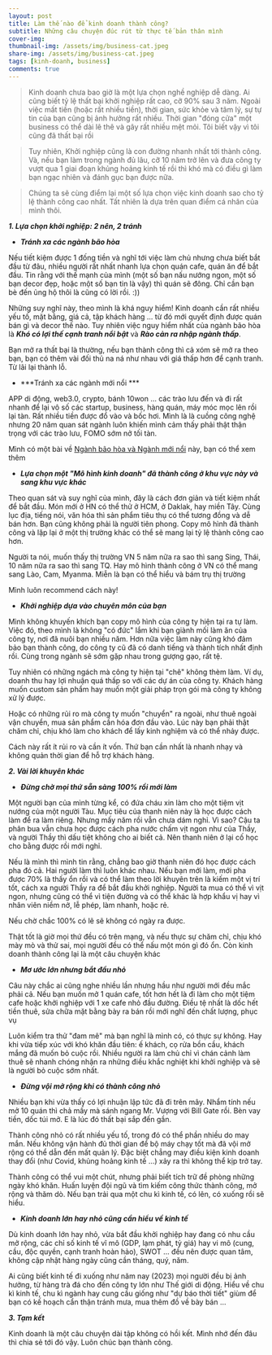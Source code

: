 ```yaml
---
layout: post
title: Làm thế nào để kinh doanh thành công?
subtitle: Những câu chuyện đúc rút từ thực tế bản thân mình   
cover-img: 
thumbnail-img: /assets/img/business-cat.jpeg
share-img: /assets/img/business-cat.jpeg
tags: [kinh-doanh, business]
comments: true
---
```


> Kinh doanh chưa bao giờ là một lựa chọn nghề nghiệp dễ dàng. Ai cũng biết tỷ lệ thất bại khởi nghiệp rất cao, cỡ 90% sau 3 năm. Ngoài việc mất tiền (hoặc rất nhiều tiền), thời gian, sức khỏe và tâm lý, sự tự tin của bạn cũng bị ảnh hưởng rất nhiều. Thời gian "đóng cửa" một business có thể dài lê thê và gây rất nhiều mệt mỏi. Tôi biết vậy vì tôi cũng đã thất bại rồi

> Tuy nhiên, Khởi nghiệp cũng là con đường nhanh nhất tới thành công. Và, nếu bạn làm trong ngành đủ lâu, cỡ 10 năm trở lên và đưa công ty vượt qua 1 giai đoạn khủng hoảng kinh tế rồi thì khó mà có điều gì làm bạn ngạc nhiên và đánh gục bạn được nữa. 

> Chúng ta sẽ cùng điểm lại một số lựa chọn việc kinh doanh sao cho tỷ lệ thành công cao nhất. Tất nhiên là dựa trên quan điểm cá nhân của mình thôi.


***1\. Lựa chọn khởi nghiệp: 2 nên, 2 tránh***

- ***Tránh xa các ngành bão hòa***

Nếu tiết kiệm được 1 đống tiền và nghĩ tới việc làm chủ nhưng chưa biết bắt đầu từ đâu, nhiều người rất nhất nhanh lựa chọn quán cafe, quán ăn để bắt đầu. Tin rằng với thế mạnh của mình (một số bạn nấu nướng ngon, một số bạn decor đẹp, hoặc một số bạn tin là vậy) thì quán sẽ đông. Chỉ cần bạn bè đến ủng hộ thôi là cũng có lời rồi. :))

Những suy nghĩ này, theo mình là khá nguy hiểm! Kinh doanh cần rất nhiều yếu tố, mặt bằng, giá cả, tập khách hàng ... từ đó mới quyết định được quán bán gì và decor thế nào. Tuy nhiên việc nguy hiểm nhất của ngành bão hòa là ***Khó có lợi thế cạnh tranh nổi bật*** và ***Rào cản ra nhập ngành thấp***. 

Bạn mở ra thất bại là thường, nếu bạn thành công thì cả xóm sẽ mở ra theo bạn, bạn có thêm vài đối thủ na ná như nhau với giá thấp hơn để cạnh tranh. Từ lãi lại thành lỗ. 

- ***Tránh xa các ngành mới nổi ***
  
APP di động, web3.0, crypto, bánh 10won ... các trào lưu đến và đi rất nhanh để lại vô số các startup, business, hàng quán, máy móc mọc lên rồi lại tàn. Rất nhiều tiền được đổ vào và bốc hơi. Mình là là cuồng công nghệ nhưng 20 năm quan sát ngành luôn khiến mình cảm thấy phải thật thận trọng với các trào lưu, FOMO sớm nở tối tàn. 

Mình có một bài về [Ngành bão hòa và Ngành mới nổi](http://www.longvd.id.vn/2023-10-28-dung-chon-viec-nhan/) này, bạn có thể xem thêm

- ***Lựa chọn một "Mô hình kinh doanh" đã thành công ở khu vực này và sang khu vực khác***

Theo quan sát và suy nghĩ của mình, đây là cách đơn giản và tiết kiệm nhất để bắt đầu. Món mới ở HN có thể thử ở HCM, ở Daklak, hay miền Tây. Cùng lục địa, tiếng nói, văn hóa thì sản phẩm tiêu thụ có thể tương đồng và dễ bán hơn. Bạn cũng không phải là người tiên phong. Copy mô hình đã thành công và lặp lại ở một thị trường khác có thể sẽ mang lại tỷ lệ thành công cao hơn.

Người ta nói, muốn thấy thị trường VN 5 năm nữa ra sao thì sang Sing, Thái, 10 năm nữa ra sao thì sang TQ. Hay mô hình thành công ở VN có thể mang sang Lào, Cam, Myanma. Miễn là bạn có thể hiểu và bám trụ thị trường 

Mình luôn recommend cách này!

- ***Khởi nghiệp dựa vào chuyên môn của bạn***

Mình không khuyến khích bạn copy mô hình của công ty hiện tại ra tự làm. Việc đó, theo mình là không "có đức" lắm khi bạn giành mối làm ăn của công ty, nơi đã nuôi bạn nhiều năm. Hơn nữa việc làm này cũng khó đảm bảo bạn thành công, do công ty cũ đã có danh tiếng và thành tích nhất định rồi. Cùng trong ngành sẽ sớm gặp nhau trong gượng gạo, rất tệ.

Tuy nhiên có những ngách mà công ty hiện tại "chê" không thèm làm. Ví dụ, doanh thu hay lợi nhuận quá thấp so với các dự án của công ty. Khách hàng muốn custom sản phẩm hay muốn một giải pháp trọn gói mà công ty không xử lý được. 

Hoặc có những rủi ro mà công ty muốn "chuyển" ra ngoài, như thuê ngoài vận chuyển, mua sản phẩm cần hóa đơn đầu vào. Lúc này bạn phải thật chăm chỉ, chịu khó làm cho khách để lấy kinh nghiệm và có thể nhảy được. 

Cách này rất ít rủi ro và cần ít vốn. Thứ bạn cần nhất là nhanh nhạy và không quản thời gian để hỗ trợ khách hàng. 

***2\. Vài lời khuyên khác***

- ***Đừng chờ mọi thứ sẵn sàng 100% rồi mới làm***
  
Một người bạn của mình từng kể, có đứa cháu xin làm cho một tiệm vịt nướng của một người Tàu. Mục tiêu của thanh niên này là học được cách làm để ra làm riêng. Nhưng mấy năm rồi vẫn chưa dám nghỉ. Vì sao? Cậu ta phân bua vẫn chưa học được cách pha nước chấm vịt ngon như của Thầy, và người Thầy thì dấu tiệt không cho ai biết cả. Nên thanh niên ở lại cố học cho bằng được rồi mới nghỉ. 

Nếu là mình thì mình tin rằng, chẳng bao giờ thanh niên đó học được cách pha đó cả. Hai người làm thì luôn khác nhau. Nếu bạn mới làm, mới pha được 70% là thấy ổn rồi và có thể làm theo lời khuyên trên là kiếm một vị trí tốt, cách xa người Thầy ra để bắt đầu khởi nghiệp. Người ta mua có thể vì vịt ngon, nhưng cũng có thể vì tiện đường và có thể khác là hợp khẩu vị hay vì nhân viên niềm nở, lễ phép, làm nhanh, hoặc rẻ. 

Nếu chờ chắc 100% có lẽ sẽ không có ngày ra được.

Thật tốt là giờ mọi thứ đều có trên mạng, và nếu thực sự chăm chỉ, chịu khó mày mò và thử sai, mọi người đều có thể nấu một món gì đó ổn. Còn kinh doanh thành công lại là một câu chuyện khác 

- ***Mơ ước lớn nhưng bắt đầu nhỏ***

Câu này chắc ai cũng nghe nhiều lần nhưng hầu như người mới đều mắc phải cả. Nếu bạn muốn mở 1 quán cafe, tốt hơn hết là đi làm cho một tiệm cafe hoặc khởi nghiệp với 1 xe cafe nhỏ đầu đường. Điều tệ nhất là dốc hết tiền thuê, sửa chữa mặt bằng bày ra bán rồi mới nghĩ đến chất lượng, phục vụ 

Luôn kiểm tra thử "đam mê" mà bạn nghĩ là mình có, có thực sự không. Hay khi vừa tiếp xúc với khó khăn đầu tiên: ế khách, cọ rửa bồn cầu, khách mắng đã muốn bỏ cuộc rồi. Nhiều người ra làm chủ chỉ vì chán cảnh làm thuê sẽ nhanh chóng nhận ra những điều khắc nghiệt khi khởi nghiệp và sẽ là người bỏ cuộc sớm nhất. 

- ***Đừng vội mở rộng khi có thành công nhỏ***

Nhiều bạn khi vừa thấy có lợi nhuận lập tức đã đi trên mây. Nhẩm tính nếu mở 10 quán thì chả mấy mà sánh ngang Mr. Vượng với Bill Gate rồi. Bèn vay tiền, dốc túi mở. E là lúc đó thất bại sắp đến gần. 

Thành công nhỏ có rất nhiều yếu tố, trong đó có thể phần nhiều do may mắn. Nếu không vận hành đủ thời gian để bộ máy chạy tốt mà đã vội mở rộng có thể dẫn đến mất quản lý. Đặc biệt chẳng may điều kiện kinh doanh thay đổi (như Covid, khủng hoảng kinh tế ...) xảy ra thì không thể kịp trở tay. 

Thành công có thể vui một chút, nhưng phải biết tích trữ đề phòng những ngày khó khăn. Huấn luyện đội ngũ và tìm kiếm công thức thành công, mở rộng và thăm dò. Nếu bạn trải qua một chu kì kinh tế, có lên, có xuống rồi sẽ hiểu. 

- ***Kinh doanh lớn hay nhỏ cũng cần hiểu về kinh tế***

Dù kinh doanh lớn hay nhỏ, vừa bắt đầu khởi nghiệp hay đang có nhu cầu mở rộng, các chỉ số kinh tế vĩ mô (GDP, lạm phát, tỷ giá) hay vi mô (cung, cầu, độc quyền, cạnh tranh hoàn hảo), SWOT ... đều nên được quan tâm, không cập nhật hàng ngày cũng cần tháng, quý, năm. 

Ai cũng biết kinh tế đi xuống như năm nay (2023) mọi người đều bị ảnh hưởng, từ hàng trà đá cho đến công ty lớn như Thế giới di động. Hiểu về chu kì kinh tế, chu kì ngành hay cung cầu giống như "dự báo thời tiết" giùm để bạn có kế hoạch cẩn thận tránh mưa, mua thêm đồ về bày bán ...


***3\. Tạm kết***

Kinh doanh là một câu chuyện dài tập không có hồi kết. Mình nhớ đến đâu thì chia sẻ tới đó vậy. Luôn chúc bạn thành công.
